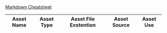 [Markdown Cheatsheet](https://github.com/adam-p/markdown-here/wiki/Markdown-Cheatsheet)

| Asset Name | Asset Type | Asset File Exstention | Asset Source | Asset Use |
|:----------:|:----------:|:---------------------:|:------------:|:---------:|
